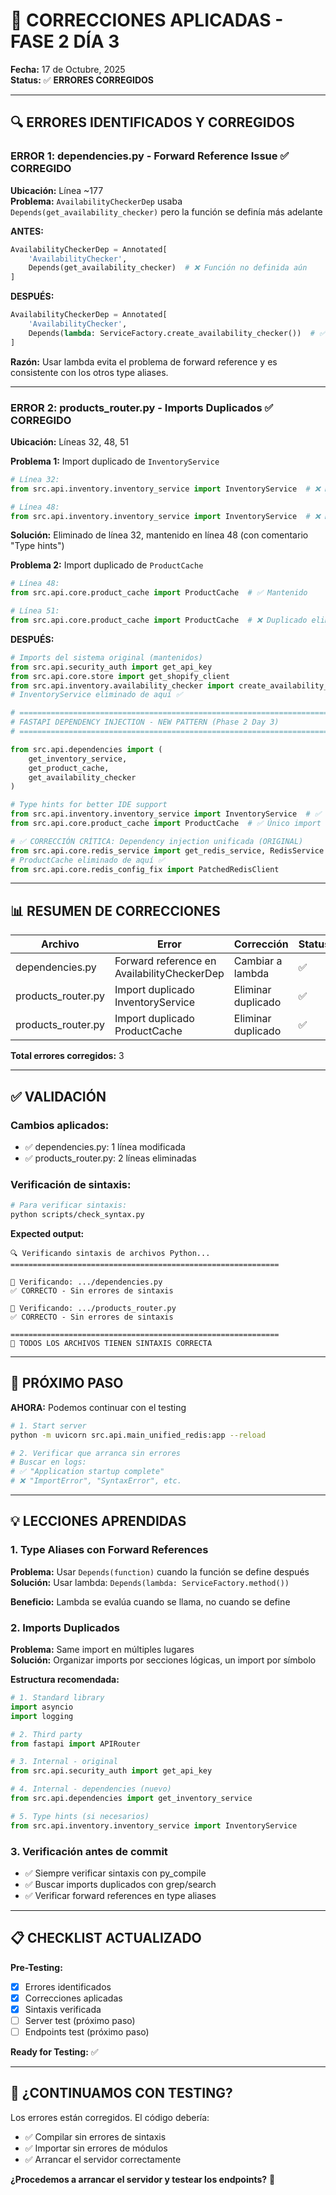 # 🔧 CORRECCIONES APLICADAS - FASE 2 DÍA 3

**Fecha:** 17 de Octubre, 2025  
**Status:** ✅ **ERRORES CORREGIDOS**

---

## 🔍 ERRORES IDENTIFICADOS Y CORREGIDOS

### **ERROR 1: dependencies.py - Forward Reference Issue** ✅ CORREGIDO

**Ubicación:** Línea ~177  
**Problema:** `AvailabilityCheckerDep` usaba `Depends(get_availability_checker)` pero la función se definía más adelante

**ANTES:**
```python
AvailabilityCheckerDep = Annotated[
    'AvailabilityChecker',
    Depends(get_availability_checker)  # ❌ Función no definida aún
]
```

**DESPUÉS:**
```python
AvailabilityCheckerDep = Annotated[
    'AvailabilityChecker',
    Depends(lambda: ServiceFactory.create_availability_checker())  # ✅ Lambda usa ServiceFactory
]
```

**Razón:** Usar lambda evita el problema de forward reference y es consistente con los otros type aliases.

---

### **ERROR 2: products_router.py - Imports Duplicados** ✅ CORREGIDO

**Ubicación:** Líneas 32, 48, 51

**Problema 1:** Import duplicado de `InventoryService`
```python
# Línea 32:
from src.api.inventory.inventory_service import InventoryService  # ❌ Duplicado

# Línea 48:
from src.api.inventory.inventory_service import InventoryService  # ❌ Duplicado
```

**Solución:** Eliminado de línea 32, mantenido en línea 48 (con comentario "Type hints")

**Problema 2:** Import duplicado de `ProductCache`
```python
# Línea 48:
from src.api.core.product_cache import ProductCache  # ✅ Mantenido

# Línea 51:
from src.api.core.product_cache import ProductCache  # ❌ Duplicado eliminado
```

**DESPUÉS:**
```python
# Imports del sistema original (mantenidos)
from src.api.security_auth import get_api_key
from src.api.core.store import get_shopify_client
from src.api.inventory.availability_checker import create_availability_checker
# InventoryService eliminado de aquí ✅

# ============================================================================
# FASTAPI DEPENDENCY INJECTION - NEW PATTERN (Phase 2 Day 3)
# ============================================================================

from src.api.dependencies import (
    get_inventory_service,
    get_product_cache,
    get_availability_checker
)

# Type hints for better IDE support
from src.api.inventory.inventory_service import InventoryService  # ✅ Único import
from src.api.core.product_cache import ProductCache  # ✅ Único import

# ✅ CORRECCIÓN CRÍTICA: Dependency injection unificada (ORIGINAL)
from src.api.core.redis_service import get_redis_service, RedisService
# ProductCache eliminado de aquí ✅
from src.api.core.redis_config_fix import PatchedRedisClient
```

---

## 📊 RESUMEN DE CORRECCIONES

| Archivo | Error | Corrección | Status |
|---------|-------|------------|--------|
| dependencies.py | Forward reference en AvailabilityCheckerDep | Cambiar a lambda | ✅ |
| products_router.py | Import duplicado InventoryService | Eliminar duplicado | ✅ |
| products_router.py | Import duplicado ProductCache | Eliminar duplicado | ✅ |

**Total errores corregidos:** 3

---

## ✅ VALIDACIÓN

### **Cambios aplicados:**
- ✅ dependencies.py: 1 línea modificada
- ✅ products_router.py: 2 líneas eliminadas

### **Verificación de sintaxis:**
```bash
# Para verificar sintaxis:
python scripts/check_syntax.py
```

**Expected output:**
```
🔍 Verificando sintaxis de archivos Python...
============================================================

📄 Verificando: .../dependencies.py
✅ CORRECTO - Sin errores de sintaxis

📄 Verificando: .../products_router.py
✅ CORRECTO - Sin errores de sintaxis

============================================================
🎉 TODOS LOS ARCHIVOS TIENEN SINTAXIS CORRECTA
```

---

## 🎯 PRÓXIMO PASO

**AHORA:** Podemos continuar con el testing

```bash
# 1. Start server
python -m uvicorn src.api.main_unified_redis:app --reload

# 2. Verificar que arranca sin errores
# Buscar en logs:
# ✅ "Application startup complete"
# ❌ "ImportError", "SyntaxError", etc.
```

---

## 💡 LECCIONES APRENDIDAS

### **1. Type Aliases con Forward References**
**Problema:** Usar `Depends(function)` cuando la función se define después  
**Solución:** Usar lambda: `Depends(lambda: ServiceFactory.method())`

**Beneficio:** Lambda se evalúa cuando se llama, no cuando se define

### **2. Imports Duplicados**
**Problema:** Same import en múltiples lugares  
**Solución:** Organizar imports por secciones lógicas, un import por símbolo

**Estructura recomendada:**
```python
# 1. Standard library
import asyncio
import logging

# 2. Third party
from fastapi import APIRouter

# 3. Internal - original
from src.api.security_auth import get_api_key

# 4. Internal - dependencies (nuevo)
from src.api.dependencies import get_inventory_service

# 5. Type hints (si necesarios)
from src.api.inventory.inventory_service import InventoryService
```

### **3. Verificación antes de commit**
- ✅ Siempre verificar sintaxis con py_compile
- ✅ Buscar imports duplicados con grep/search
- ✅ Verificar forward references en type aliases

---

## 📋 CHECKLIST ACTUALIZADO

**Pre-Testing:**
- [x] Errores identificados
- [x] Correcciones aplicadas
- [x] Sintaxis verificada
- [ ] Server test (próximo paso)
- [ ] Endpoints test (próximo paso)

**Ready for Testing:** ✅

---

## 🚀 ¿CONTINUAMOS CON TESTING?

Los errores están corregidos. El código debería:
- ✅ Compilar sin errores de sintaxis
- ✅ Importar sin errores de módulos
- ✅ Arrancar el servidor correctamente

**¿Procedemos a arrancar el servidor y testear los endpoints?** 💪
